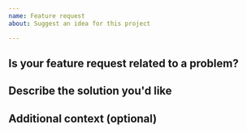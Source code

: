 ```yaml
---
name: Feature request
about: Suggest an idea for this project

---
```


## Is your feature request related to a problem?
<!-- A clear and concise description of what the problem is. Ex. I'm always frustrated when [...] -->

## Describe the solution you'd like
<!--
A clear and concise description of what you want to happen.

Any (sniff) feature request/suggestion should be accompanied by code samples of what should be detected.
And preferably also code samples of code which shouldn't be flagged.
-->

## Additional context (optional)
<!-- Add any other context or screenshots about the feature request here. -->
